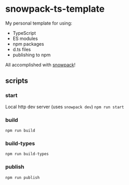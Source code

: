 
# snowpack-ts-template

My personal template for using:
- TypeScript
- ES modules
- npm packages
- d.ts files
- publishing to npm

All accomplished with [snowpack](https://www.snowpack.dev/)!

## scripts
### start
Local http dev server (uses `snowpack dev`)
`npm run start`
### build
`npm run build`
### build-types
`npm run build-types`
### publish
`npm run publish`
